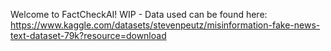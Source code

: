 Welcome to FactCheckAI!
WIP - Data used can be found here: https://www.kaggle.com/datasets/stevenpeutz/misinformation-fake-news-text-dataset-79k?resource=download